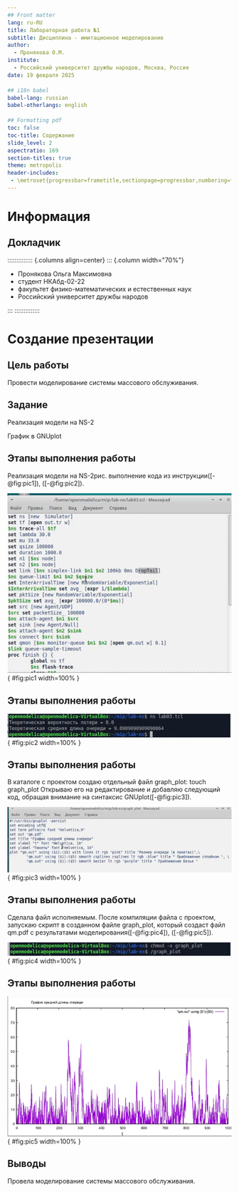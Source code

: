 ```yaml
---
## Front matter
lang: ru-RU
title: Лабораторная работа №1
subtitle: Дисциплина - имитационное моделирование
author:
  - Пронякова О.М.
institute:
  - Российский университет дружбы народов, Москва, Россия
date: 19 февраля 2025

## i18n babel
babel-lang: russian
babel-otherlangs: english

## Formatting pdf
toc: false
toc-title: Содержание
slide_level: 2
aspectratio: 169
section-titles: true
theme: metropolis
header-includes:
 - \metroset{progressbar=frametitle,sectionpage=progressbar,numbering=fraction}
---
```


# Информация

## Докладчик

:::::::::::::: {.columns align=center}
::: {.column width="70%"}

  * Пронякова Ольга Максимовна
  * студент НКАбд-02-22
  * факультет физико-математических и естественных наук
  * Российский университет дружбы народов

:::
::::::::::::::

# Создание презентации

## Цель работы

Провести моделирование системы массового обслуживания.

## Задание

Реализация модели на NS-2

График в GNUplot

## Этапы выполнения работы

Реализация модели на NS-2рис. выполнение кода из инструкции([-@fig:pic1]), ([-@fig:pic2]).

![Код](image/pic1.jpeg){ #fig:pic1 width=100% }

## Этапы выполнения работы


![результат выполнение программы](image/pic2.jpeg){ #fig:pic2 width=100% }

## Этапы выполнения работы


В каталоге с проектом создаю отдельный файл graph_plot:
touch graph_plot
Открываю его на редактирование и добавляю следующий код, обращая внимание
на синтаксис GNUplot([-@fig:pic3]).

![редактирование файла](image/pic3.jpeg){ #fig:pic3 width=100% }

## Этапы выполнения работы

Сделала файл исполняемым. После компиляции файла с проектом, запускаю скрипт в созданном файле graph_plot, который создаст файл qm.pdf с результатами моделирования([-@fig:pic4]), ([-@fig:pic5]).

![Делаю файл исполняемым и запускаю его](image/pic4.jpeg){ #fig:pic4 width=100% }

## Этапы выполнения работы


![результат выполнение программы](image/pic5.jpeg){ #fig:pic5 width=100% }

## Выводы

Провела моделирование системы массового обслуживания.

